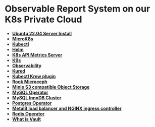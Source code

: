 # Observable Report System on our K8s Private Cloud

- **[Ubuntu 22.04 Server Install](./linux/ubuntu22-04/server-install.md)**
- **[MicroK8s](./microk8s_1.28_install.md)**
- **[Kubectl](./kubectl-install.md)**
- **[Helm](./helm-install.md)**
- **[K8s API Metrics Server](./metrics-server.md)**
- **[K9s](k9s-install.md)**
- **[Observability](./kube-prometheus-stack-install.md)**
- **[Kured](./kured-install.md)**
- **[Kubectl Krew plugin](./krew-install.md)**
- **[Rook Microceph](./rook-microceph-install.md)**
- **[Minio S3 compatible Object Storage](./minio-install.md)**
- **[MySQL Operator](./mysql-operator-install.md)**
- **[MySQL InnoDB Cluster](./mysql-innodb-cluster-install.md)**
- **[Postgres Operator](./postgres-operator-install.md)**
- **[MetalB load balancer and NGINX ingress controller](./metalb-ingress-install.md)**
- **[Redis Operator](./redis_operator-install.md)**
- **[What is Vault](../linux/vault/what_is_vault.md)**
